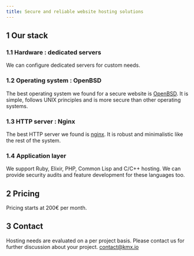 ```yaml
---
title: Secure and reliable website hosting solutions
---
```


## 1 Our stack

### 1.1 Hardware : dedicated servers

We can configure dedicated servers for custom needs.

### 1.2 Operating system : OpenBSD

The best operating system we found for a secure website is
[OpenBSD](http://www.openbsd.org).
It is simple, follows UNIX principles and is more secure than other
operating systems.

### 1.3 HTTP server : Nginx

The best HTTP server we found is
[nginx](https://nginx.org).
It is robust and minimalistic like the rest of the system.

### 1.4 Application layer

We support Ruby, Elixir, PHP, Common Lisp and C/C++ hosting.
We can provide security audits and feature development for
these languages too.

## 2 Pricing

Pricing starts at 200€ per month.


## 3 Contact

Hosting needs are evaluated on a per project basis.
Please contact us for further discussion about your project.
[contact@kmx.io](mailto:contact@kmx.io)
